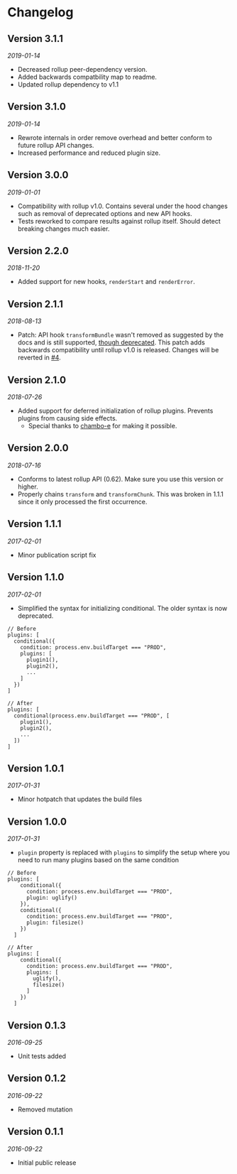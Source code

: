 # Changelog

## Version 3.1.1
*2019-01-14*
* Decreased rollup peer-dependency version.
* Added backwards compatbility map to readme.
* Updated rollup dependency to v1.1

## Version 3.1.0
*2019-01-14*
* Rewrote internals in order remove overhead and better conform to future rollup API changes.
* Increased performance and reduced plugin size.

## Version 3.0.0
*2019-01-01*
* Compatibility with rollup v1.0. Contains several under the hood changes such as removal of deprecated options and new API hooks.
* Tests reworked to compare results against rollup itself. Should detect breaking changes much easier.

## Version 2.2.0
*2018-11-20*
* Added support for new hooks, `renderStart` and `renderError`.

## Version 2.1.1
*2018-08-13*
* Patch: API hook `transformBundle` wasn't removed as suggested by the docs and is still supported, [though deprecated](https://github.com/rollup/rollup/issues/2395). This patch adds backwards compatibility until rollup v1.0 is released. Changes will be reverted in [#4](https://github.com/AgronKabashi/rollup-plugin-conditional/issues/4).

## Version 2.1.0
*2018-07-26*
* Added support for deferred initialization of rollup plugins. Prevents plugins from causing side effects.
  - Special thanks to [chambo-e](https://github.com/chambo-e) for making it possible.

## Version 2.0.0
*2018-07-16*
* Conforms to latest rollup API (0.62). Make sure you use this version or higher.
* Properly chains `transform` and `transformChunk`. This was broken in 1.1.1 since it only processed the first occurrence.

## Version 1.1.1
*2017-02-01*
* Minor publication script fix

## Version 1.1.0
*2017-02-01*
* Simplified the syntax for initializing conditional. The older syntax is now deprecated.

```
// Before
plugins: [
  conditional({
    condition: process.env.buildTarget === "PROD",
    plugins: [
      plugin1(),
      plugin2(),
      ...
    ]
  })
]

// After
plugins: [
  conditional(process.env.buildTarget === "PROD", [
    plugin1(),
    plugin2(),
    ...
  ])
]
```

## Version 1.0.1
*2017-01-31*
* Minor hotpatch that updates the build files

## Version 1.0.0
*2017-01-31*
* `plugin` property is replaced with `plugins` to simplify the setup where you need to run many plugins based on the same condition
```
// Before
plugins: [
    conditional({
      condition: process.env.buildTarget === "PROD",
      plugin: uglify()
    }),
    conditional({
      condition: process.env.buildTarget === "PROD",
      plugin: filesize()
    })
  ]

// After
plugins: [
    conditional({
      condition: process.env.buildTarget === "PROD",
      plugins: [
        uglify(),
        filesize()
      ]
    })
  ]
```

## Version 0.1.3
*2016-09-25*
* Unit tests added

## Version 0.1.2
*2016-09-22*
* Removed mutation

## Version 0.1.1
*2016-09-22*
* Initial public release
